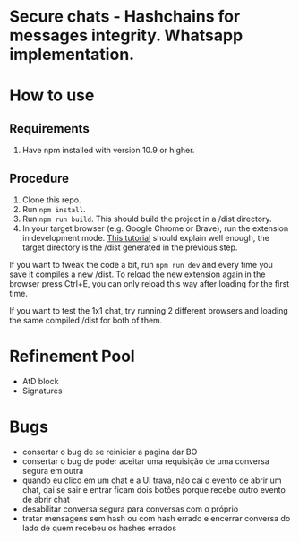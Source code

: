 # Secure chats - Hashchains for messages integrity. Whatsapp implementation.

# How to use

## Requirements
1. Have npm installed with version 10.9 or higher.

## Procedure

1. Clone this repo.
2. Run ```npm install```.
3. Run ```npm run build```. This should build the project in a /dist directory.
4. In your target browser (e.g. Google Chrome or Brave), run the extension in development mode. [This tutorial](https://developer.chrome.com/docs/extensions/get-started/tutorial/hello-world#load-unpacked) should explain well enough, the target directory is the /dist generated in the previous step.

If you want to tweak the code a bit, run ```npm run dev``` and every time you save it compiles a new /dist. To reload the new extension again in the browser press Ctrl+E, you can only reload this way after loading for the first time.

If you want to test the 1x1 chat, try running 2 different browsers and loading the same compiled /dist for both of them.

# Refinement Pool
- AtD block
- Signatures

# Bugs
- consertar o bug de se reiniciar a pagina dar BO
- consertar o bug de poder aceitar uma requisição de uma conversa segura em outra
- quando eu clico em um chat e a UI trava, não cai o evento de abrir um chat, dai se sair e entrar ficam dois botões porque recebe outro evento de abrir chat
- desabilitar conversa segura para conversas com o próprio
- tratar mensagens sem hash ou com hash errado e encerrar conversa do lado de quem recebeu os hashes errados
